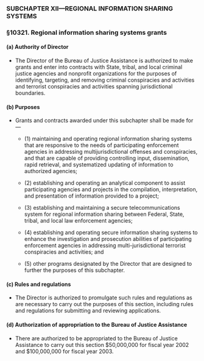 ### SUBCHAPTER XII—REGIONAL INFORMATION SHARING SYSTEMS

### §10321. Regional information sharing systems grants
#### (a) Authority of Director
* The Director of the Bureau of Justice Assistance is authorized to make grants and enter into contracts with State, tribal, and local criminal justice agencies and nonprofit organizations for the purposes of identifying, targeting, and removing criminal conspiracies and activities and terrorist conspiracies and activities spanning jurisdictional boundaries.

#### (b) Purposes
* Grants and contracts awarded under this subchapter shall be made for—

  * (1) maintaining and operating regional information sharing systems that are responsive to the needs of participating enforcement agencies in addressing multijurisdictional offenses and conspiracies, and that are capable of providing controlling input, dissemination, rapid retrieval, and systematized updating of information to authorized agencies;

  * (2) establishing and operating an analytical component to assist participating agencies and projects in the compilation, interpretation, and presentation of information provided to a project;

  * (3) establishing and maintaining a secure telecommunications system for regional information sharing between Federal, State, tribal, and local law enforcement agencies;

  * (4) establishing and operating secure information sharing systems to enhance the investigation and prosecution abilities of participating enforcement agencies in addressing multi-jurisdictional terrorist conspiracies and activities; and

  * (5) other programs designated by the Director that are designed to further the purposes of this subchapter.

#### (c) Rules and regulations
* The Director is authorized to promulgate such rules and regulations as are necessary to carry out the purposes of this section, including rules and regulations for submitting and reviewing applications.

#### (d) Authorization of appropriation to the Bureau of Justice Assistance
* There are authorized to be appropriated to the Bureau of Justice Assistance to carry out this section $50,000,000 for fiscal year 2002 and $100,000,000 for fiscal year 2003.